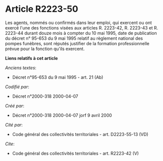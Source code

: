 # Article R2223-50

Les agents, nommés ou confirmés dans leur emploi, qui exercent ou ont exercé l'une des fonctions visées aux articles R.
2223-42, R. 2223-43 et R. 2223-44 durant douze mois à compter du 10 mai 1995, date de publication du décret n° 95-653 du 9
mai 1995 relatif au règlement national des pompes funèbres, sont réputés justifier de la formation professionnelle prévue
pour la fonction qu'ils exercent.

**Liens relatifs à cet article**

_Anciens textes_:

  - Décret n°95-653 du 9 mai 1995 - art. 21 (Ab)

_Codifié par_:

  - Décret n°2000-318 2000-04-07

_Créé par_:

  - Décret n°2000-318 2000-04-07 jorf 9 avril 2000

_Cité par_:

  - Code général des collectivités territoriales - art. D2223-55-13 (VD)

_Cite_:

  - Code général des collectivités territoriales - art. R2223-42 (V)
